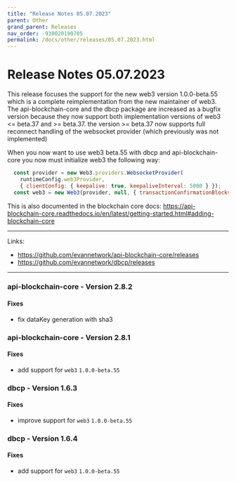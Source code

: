```yaml
---
title: "Release Notes 05.07.2023"
parent: Other
grand_parent: Releases
nav_order: -930020190705
permalink: /docs/other/releases/05.07.2023.html
---
```


# Release Notes 05.07.2023

This release focuses the support for the new web3 version 1.0.0-beta.55 which is a complete reimplementation from the new maintainer of web3. The api-blockchain-core and the dbcp package are increased as a bugfix version because they now support both implementation versions of web3 <= beta.37 and >= beta.37. the version >= beta.37 now supports full reconnect handling of the websocket provider (which previously was not implemented)

When you now want to use web3 beta.55 with dbcp and api-blockchain-core you now must initialize web3 the following way:

```javascript
  const provider = new Web3.providers.WebsocketProvider(
    runtimeConfig.web3Provider,
    { clientConfig: { keepalive: true, keepaliveInterval: 5000 } });
  const web3 = new Web3(provider, null, { transactionConfirmationBlocks: 1 });
```

This is also documented in the blockchain core docs: <https://api-blockchain-core.readthedocs.io/en/latest/getting-started.html#adding-blockchain-core>


-----

Links:
- <https://github.com/evannetwork/api-blockchain-core/releases>
- <https://github.com/evannetwork/dbcp/releases>

-----


### api-blockchain-core - Version 2.8.2
#### Fixes
- fix dataKey generation with sha3


### api-blockchain-core - Version 2.8.1
#### Fixes
- add support for `web3` `1.0.0-beta.55`

### dbcp - Version 1.6.3
#### Fixes
- improve support for `web3` `1.0.0-beta.55`

### dbcp - Version 1.6.4
#### Fixes
- add support for `web3` `1.0.0-beta.55`